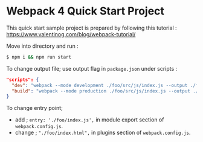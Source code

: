 # Webpack 4 Quick Start Project

This quick start sample project is prepared by following this tutorial : 
https://www.valentinog.com/blog/webpack-tutorial/

Move into directory and run : 
```bash 
$ npm i && npm run start
```

To change output file; use output flag in `package.json` under scripts :

```json
"scripts": {
  "dev": "webpack --mode development ./foo/src/js/index.js --output ./foo/main.js",
  "build": "webpack --mode production ./foo/src/js/index.js --output ./foo/main.js"
}
```

To change entry point; 
    
* add ;  `entry: './foo/index.js',` in module export section of `webpack.config.js`.
* change ; `"./foo/index.html",` in plugins section of `webpack.config.js`.


